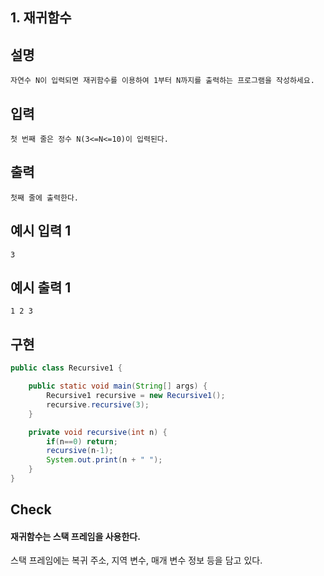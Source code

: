 ## 1. 재귀함수

## 설명
  
    자연수 N이 입력되면 재귀함수를 이용하여 1부터 N까지를 출력하는 프로그램을 작성하세요.

## 입력

    첫 번째 줄은 정수 N(3<=N<=10)이 입력된다.

## 출력

    첫째 줄에 출력한다.

## 예시 입력 1 

    3

## 예시 출력 1

    1 2 3
    
## 구현

```JAVA
public class Recursive1 {

    public static void main(String[] args) {
        Recursive1 recursive = new Recursive1();
        recursive.recursive(3);
    }

    private void recursive(int n) {
        if(n==0) return;
        recursive(n-1);
        System.out.print(n + " ");
    }
}
```

## Check

#### 재귀함수는 스택 프레임을 사용한다.

스택 프레임에는 복귀 주소, 지역 변수, 매개 변수 정보 등을 담고 있다.
